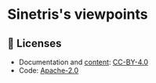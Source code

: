 # Sinetris's viewpoints

## 📄 Licenses

- Documentation and [content](content): [CC-BY-4.0](LICENSE-DOCS)
- Code: [Apache-2.0](LICENSE-CODE)
